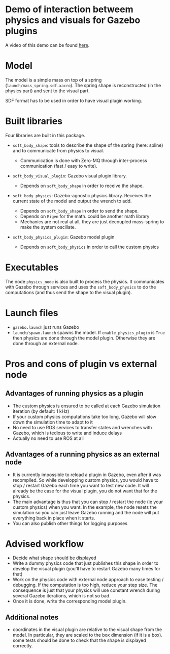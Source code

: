 # Demo of interaction betweem physics and visuals for Gazebo plugins

A video of this demo can be found [here](https://box.ec-nantes.fr:443/index.php/s/dxATS28AgTfkw2i).

# Model

The model is a simple mass on top of a spring (`launch/mass_spring.sdf.xacro`). The spring shape is reconstructed (in the physics part) and sent to the visual part. 

SDF format has to be used in order to have visual plugin working.

# Built libraries

Four libraries are built in this package. 

* `soft_body_shape`: tools to describe the shape of the spring (here: spline) and to communicate from physics to visual.
   * Communication is done with  Zero-MQ through inter-process communication (fast / easy to write).

* `soft_body_visual_plugin`: Gazebo visual plugin library. 
   * Depends on `soft_body_shape` in order to receive the shape.
 
* `soft_body_physics`: Gazebo-agnostic physics library. Receives the current state of the model and output the wrench to add. 
   * Depends on `soft_body_shape` in order to send the shape. 
   * Depends on `Eigen` for the math. could be another math library
   * Mechanics are not real at all, they are just decoupled mass-spring to make the system oscillate.
 
* `soft_body_physics_plugin`: Gazebo model plugin
   * Depends on `soft_body_physics` in order to call the custom physics
 
# Executables

The node `physics_node` is also built to process the physics. It communicates with Gazebo through services and uses the `soft_body_physics` to do the computations (and thus send the shape to the visual plugin).

# Launch files

* `gazebo.launch` just runs Gazebo
* `launch/spawn.launch` spawns the model. If `enable_physics_plugin` is `True` then physics are done through the model plugin. Otherwise they are done through an external node. 

# Pros and cons of plugin vs external node

## Advantages of running physics as a plugin

* The custom physics is ensured to be called at each Gazebo simulation iteration (by default: 1 kHz)
* If your custom physics computations take too long, Gazebo will slow down the simulation time to adapt to it
* No need to use ROS services to transfer states and wrenches with Gazebo, which is tedious to write and induce delays
* Actually no need to use ROS at all

## Advantages of a running physics as an external node

* It is currently impossible to reload a plugin in Gazebo, even after it was recompiled. So while developping custom physics, you would have to stop / restart Gazebo each time you want to test new code. It will already be the case for the visual plugin, you do not want that for the physics.
* The main advantage is thus that you can stop / restart the node (ie your custom physics) when you want. In the example, the node resets the simulation so you can just leave Gazebo running and the node will put everything back in place when it starts.
* You can also publish other things for logging purposes

# Advised workflow

* Decide what shape should be displayed
* Write a dummy physics code that just publishes this shape in order to develop the visual plugin (you'll have to restart Gazebo many times for that)
* Work on the physics code with external node approach to ease testing / debugging. If the computation is too high, reduce your step size. The consequence is just that your physics will use constant wrench during several Gazebo iterations, which is not so bad.
* Once it is done, write the corresponding model plugin. 

## Additional notes

* coordinates in the visual plugin are relative to the visual shape from the model. In particular, they are scaled to the box dimension (if it is a box). some tests should be done to check that the shape is displayed correctly.
